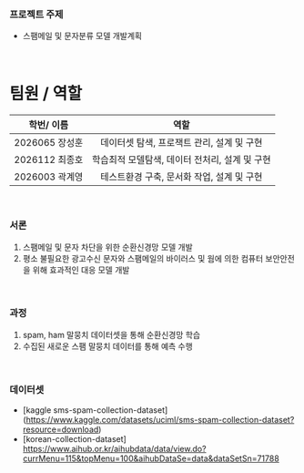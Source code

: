 ### 프로젝트 주제
 - 스팸메일 및 문자분류 모델 개발계획

<br>

# 팀원 / 역할
| 학번/ 이름 | 역할 |
|:---:|:---:|
| 2026065 장성훈 | 데이터셋 탐색, 프로잭트 관리, 설계 및 구현 |
| 2026112 최종호 | 학습최적 모델탐색, 데이터 전처리, 설계 및 구현 |
| 2026003 곽계영 | 테스트환경 구축, 문서화 작업, 설계 및 구현 |

<br>

### 서론
 1. 스팸메일 및 문자 차단을 위한 순환신경망 모델 개발
 2. 평소 불필요한 광고수신 문자와 스팸메일의 바이러스 및 웜에 의한 컴퓨터 보안안전을 위해 효과적인 대응 모델 개발

<br>

### 과정
 1. spam, ham 말뭉치 데이터셋을 통해 순환신경망 학습
 2. 수집된 새로운 스팸 말뭉치 데이터를 통해 예측 수행

<br>

### 데이터셋
 - [kaggle sms-spam-collection-dataset] (https://www.kaggle.com/datasets/uciml/sms-spam-collection-dataset?resource=download)
 - [korean-collection-dataset] https://www.aihub.or.kr/aihubdata/data/view.do?currMenu=115&topMenu=100&aihubDataSe=data&dataSetSn=71788
<br>
 
